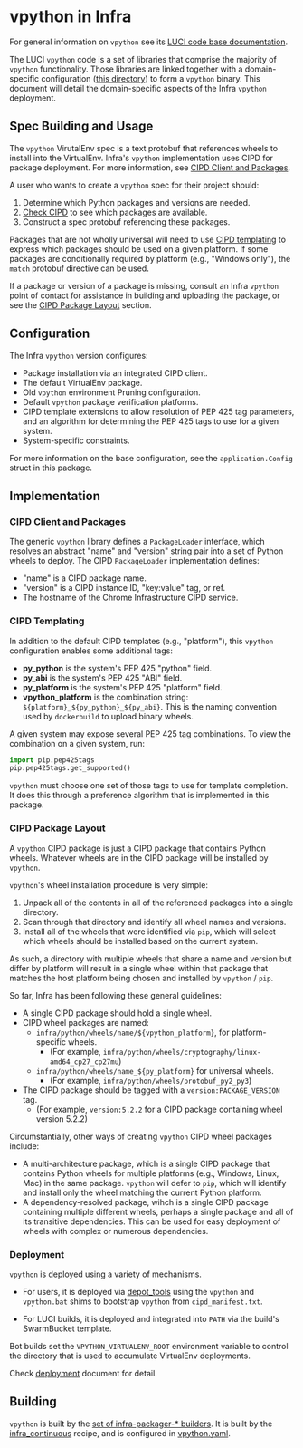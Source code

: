 # vpython in Infra

For general information on `vpython` see its [LUCI code base
documentation](https://chromium.googlesource.com/infra/luci/luci-go/+/master/vpython).

The LUCI `vpython` code is a set of libraries that comprise the majority of
`vpython` functionality. Those libraries are linked together with a
domain-specific configuration ([this directory](.)) to form a `vpython` binary.
This document will detail the domain-specific aspects of the Infra `vpython`
deployment.

## Spec Building and Usage

The `vpython` VirutalEnv spec is a text protobuf that references wheels to
install into the VirtualEnv. Infra's `vpython` implementation uses CIPD for
package deployment. For more information, see
[CIPD Client and Packages](#CIPD-Client-and-Packages).

A user who wants to create a `vpython` spec for their project should:

1. Determine which Python packages and versions are needed.
1. [Check CIPD](https://chrome-infra-packages.appspot.com/#/?path=infra/python/wheels/)
  to see which packages are available.
1. Construct a spec protobuf referencing these packages.

Packages that are not wholly universal will need to use
[CIPD templating](#CIPD-Templating) to express which packages should be used
on a given platform. If some packages are conditionally required by platform
(e.g., "Windows only"), the `match` protobuf directive can be used.

If a package or version of a package is missing, consult an Infra `vpython`
point of contact for assistance in building and uploading the package, or see
the [CIPD Package Layout](#CIPD-Package-Layout) section.

## Configuration

The Infra `vpython` version configures:

- Package installation via an integrated CIPD client.
- The default VirtualEnv package.
- Old `vpython` environment Pruning configuration.
- Default `vpython` package verification platforms.
- CIPD template extensions to allow resolution of PEP 425 tag parameters, and an
  algorithm for determining the PEP 425 tags to use for a given system.
- System-specific constraints.

For more information on the base configuration, see the `application.Config`
struct in this package.

## Implementation

### CIPD Client and Packages

The generic `vpython` library defines a `PackageLoader` interface, which
resolves an abstract "name" and "version" string pair into a set of Python
wheels to deploy. The CIPD `PackageLoader` implementation defines:

- "name" is a CIPD package name.
- "version" is a CIPD instance ID, "key:value" tag, or ref.
- The hostname of the Chrome Infrastructure CIPD service.

### CIPD Templating

In addition to the default CIPD templates (e.g., "platform"), this `vpython`
configuration enables some additional tags:

- **py_python** is the system's PEP 425 "python" field.
- **py_abi** is the system's PEP 425 "ABI" field.
- **py_platform** is the system's PEP 425 "platform" field.
- **vpython_platform** is the combination string:
  `${platform}_${py_python}_${py_abi}`. This is the naming convention used by
  `dockerbuild` to upload binary wheels.

A given system may expose several PEP 425 tag combinations. To view the
combination on a given system, run:

```python
import pip.pep425tags
pip.pep425tags.get_supported()
```

`vpython` must choose one set of those tags to use for template completion. It
does this through a preference algorithm that is implemented in this package.

### CIPD Package Layout

A `vpython` CIPD package is just a CIPD package that contains Python wheels.
Whatever wheels are in the CIPD package will be installed by `vpython`.

`vpython`'s wheel installation procedure is very simple:

1. Unpack all of the contents in all of the referenced packages into a single
  directory.
1. Scan through that directory and identify all wheel names and versions.
1. Install all of the wheels that were identified via `pip`, which will select
  which wheels should be installed based on the current system.

As such, a directory with multiple wheels that share a name and version but
differ by platform will result in a single wheel within that package that
matches the host platform being chosen and installed by `vpython` / `pip`.

So far, Infra has been following these general guidelines:

- A single CIPD package should hold a single wheel.
- CIPD wheel packages are named:
  - `infra/python/wheels/name/${vpython_platform}`, for
    platform-specific wheels.
    - (For example, `infra/python/wheels/cryptography/linux-amd64_cp27_cp27mu`)
  - `infra/python/wheels/name_${py_platform}` for universal wheels.
    - (For example, `infra/python/wheels/protobuf_py2_py3`)
- The CIPD package should be tagged with a `version:PACKAGE_VERSION` tag.
  - (For example, `version:5.2.2` for a CIPD package containing wheel version
    5.2.2)

Circumstantially, other ways of creating `vpython` CIPD wheel packages include:

- A multi-architecture package, which is a single CIPD package that contains
  Python wheels for multiple platforms (e.g., Windows, Linux, Mac) in the same
  package. `vpython` will defer to `pip`, which will identify and install only
  the wheel matching the current Python platform.
- A dependency-resolved package, wihch is a single CIPD package containing
  multiple different wheels, perhaps a single package and all of its transitive
  dependencies. This can be used for easy deployment of wheels with complex
  or numerous dependencies.

### Deployment

`vpython` is deployed using a variety of mechanisms.

- For users, it is deployed via
  [depot_tools](https://chromium.googlesource.com/chromium/tools/depot_tools/+/master)
  using the `vpython` and `vpython.bat` shims to bootstrap `vpython` from
  `cipd_manifest.txt`.

- For LUCI builds, it is deployed and integrated into `PATH` via the build's
  SwarmBucket template.

Bot builds set the `VPYTHON_VIRTUALENV_ROOT` environment variable to control
the directory that is used to accumulate VirtualEnv deployments.

Check [deployment](deployment.md) document for detail.

## Building

`vpython` is built by the [set of infra-packager-* builders](
https://ci.chromium.org/p/infra-internal/g/infra-packagers/console). It is built
by the [infra_continuous](/recipes/recipes/infra_continuous.py) recipe, and is
configured in [vpython.yaml](/build/packages/vpython.yaml).
